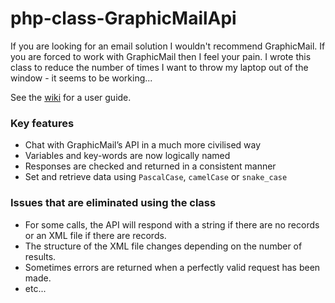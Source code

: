 # php-class-GraphicMailApi

If you are looking for an email solution I wouldn't recommend GraphicMail.
If you are forced to work with GraphicMail then I feel your pain.
I wrote this class to reduce the number of times I want to throw my laptop out of the window - it seems to be working...

See the [wiki](https://github.com/prcd/php-class-GraphicMailApi/wiki) for a user guide.

### Key features
* Chat with GraphicMail’s API in a much more civilised way
* Variables and key-words are now logically named
* Responses are checked and returned in a consistent manner
* Set and retrieve data using `PascalCase`, `camelCase` or `snake_case`

### Issues that are eliminated using the class
* For some calls, the API will respond with a string if there are no records or an XML file if there are records.
* The structure of the XML file changes depending on the number of results.
* Sometimes errors are returned when a perfectly valid request has been made.
* etc...
